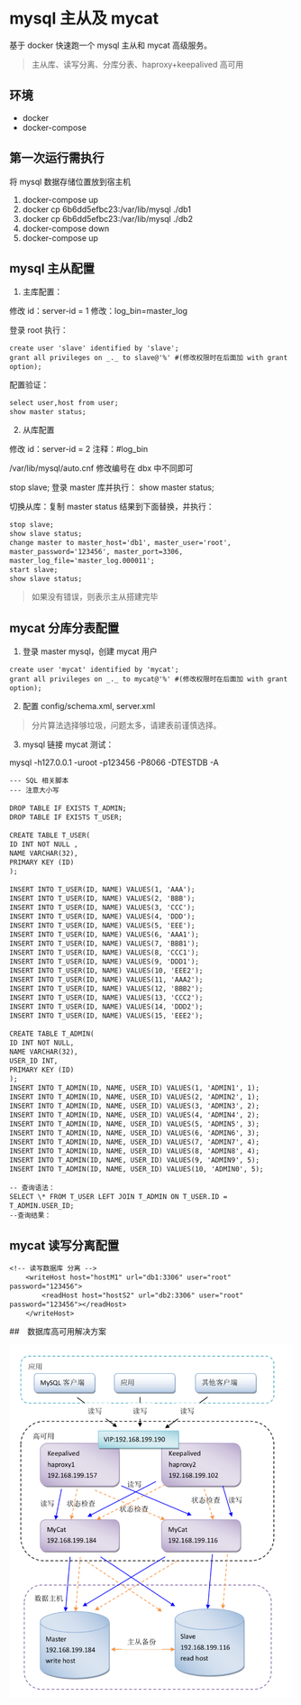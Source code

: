 # mysql 主从及 mycat

基于 docker 快速跑一个 mysql 主从和 mycat 高级服务。

> 主从库、读写分离、分库分表、haproxy+keepalived 高可用

## 环境

- docker
- docker-compose

## 第一次运行需执行

将 mysql 数据存储位置放到宿主机

1. docker-compose up
2. docker cp 6b6dd5efbc23:/var/lib/mysql ./db1
3. docker cp 6b6dd5efbc23:/var/lib/mysql ./db2
4. docker-compose down
5. docker-compose up

## mysql 主从配置

1. 主库配置：

修改 id：server-id = 1
修改：log_bin=master_log

登录 root 执行：

```
create user 'slave' identified by 'slave';
grant all privileges on _._ to slave@'%' #(修改权限时在后面加 with grant option);
```

配置验证：

```
select user,host from user;
show master status;
```

2. 从库配置

修改 id：server-id = 2
注释：#log_bin

/var/lib/mysql/auto.cnf 修改编号在 dbx 中不同即可

stop slave;
登录 master 库并执行： show master status;

切换从库：复制 master status 结果到下面替换，并执行：

```
stop slave;
show slave status;
change master to master_host='db1', master_user='root', master_password='123456', master_port=3306,
master_log_file='master_log.000011';
start slave;
show slave status;
```

> 如果没有错误，则表示主从搭建完毕

## mycat 分库分表配置

1. 登录 master mysql，创建 mycat 用户

```
create user 'mycat' identified by 'mycat';
grant all privileges on _._ to mycat@'%' #(修改权限时在后面加 with grant option);
```

2. 配置 config/schema.xml, server.xml

> 分片算法选择够垃圾，问题太多，请建表前谨慎选择。

3. mysql 链接 mycat 测试：

mysql -h127.0.0.1 -uroot -p123456 -P8066 -DTESTDB -A

```
--- SQL 相关脚本
--- 注意大小写

DROP TABLE IF EXISTS T_ADMIN;
DROP TABLE IF EXISTS T_USER;

CREATE TABLE T_USER(
ID INT NOT NULL ,
NAME VARCHAR(32),
PRIMARY KEY (ID)
);

INSERT INTO T_USER(ID, NAME) VALUES(1, 'AAA');
INSERT INTO T_USER(ID, NAME) VALUES(2, 'BBB');
INSERT INTO T_USER(ID, NAME) VALUES(3, 'CCC');
INSERT INTO T_USER(ID, NAME) VALUES(4, 'DDD');
INSERT INTO T_USER(ID, NAME) VALUES(5, 'EEE');
INSERT INTO T_USER(ID, NAME) VALUES(6, 'AAA1');
INSERT INTO T_USER(ID, NAME) VALUES(7, 'BBB1');
INSERT INTO T_USER(ID, NAME) VALUES(8, 'CCC1');
INSERT INTO T_USER(ID, NAME) VALUES(9, 'DDD1');
INSERT INTO T_USER(ID, NAME) VALUES(10, 'EEE2');
INSERT INTO T_USER(ID, NAME) VALUES(11, 'AAA2');
INSERT INTO T_USER(ID, NAME) VALUES(12, 'BBB2');
INSERT INTO T_USER(ID, NAME) VALUES(13, 'CCC2');
INSERT INTO T_USER(ID, NAME) VALUES(14, 'DDD2');
INSERT INTO T_USER(ID, NAME) VALUES(15, 'EEE2');

CREATE TABLE T_ADMIN(
ID INT NOT NULL,
NAME VARCHAR(32),
USER_ID INT,
PRIMARY KEY (ID)
);
INSERT INTO T_ADMIN(ID, NAME, USER_ID) VALUES(1, 'ADMIN1', 1);
INSERT INTO T_ADMIN(ID, NAME, USER_ID) VALUES(2, 'ADMIN2', 1);
INSERT INTO T_ADMIN(ID, NAME, USER_ID) VALUES(3, 'ADMIN3', 2);
INSERT INTO T_ADMIN(ID, NAME, USER_ID) VALUES(4, 'ADMIN4', 2);
INSERT INTO T_ADMIN(ID, NAME, USER_ID) VALUES(5, 'ADMIN5', 3);
INSERT INTO T_ADMIN(ID, NAME, USER_ID) VALUES(6, 'ADMIN6', 3);
INSERT INTO T_ADMIN(ID, NAME, USER_ID) VALUES(7, 'ADMIN7', 4);
INSERT INTO T_ADMIN(ID, NAME, USER_ID) VALUES(8, 'ADMIN8', 4);
INSERT INTO T_ADMIN(ID, NAME, USER_ID) VALUES(9, 'ADMIN9', 5);
INSERT INTO T_ADMIN(ID, NAME, USER_ID) VALUES(10, 'ADMIN0', 5);

-- 查询语法：
SELECT \* FROM T_USER LEFT JOIN T_ADMIN ON T_USER.ID = T_ADMIN.USER_ID;
--查询结果：
```

## mycat 读写分离配置

```
<!-- 读写数据库 分离 -->
	<writeHost host="hostM1" url="db1:3306" user="root" password="123456">
        <readHost host="hostS2" url="db2:3306" user="root" password="123456"></readHost>
    </writeHost>
```

##　数据库高可用解决方案

![gao-ke-yong](/assets/gao-ke-yong_v61jsb90a.png)
